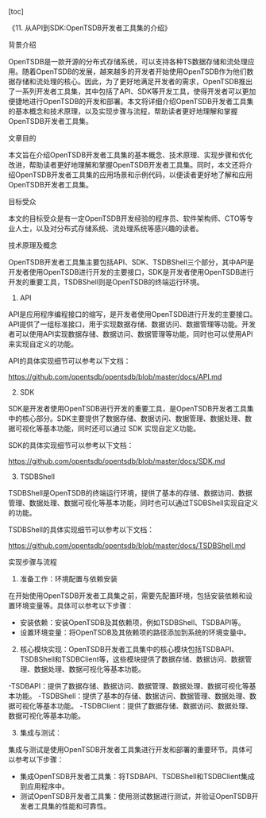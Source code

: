 
[toc]                    
                
                
《11. 从API到SDK:OpenTSDB开发者工具集的介绍》

背景介绍

OpenTSDB是一款开源的分布式存储系统，可以支持各种TS数据存储和流处理应用。随着OpenTSDB的发展，越来越多的开发者开始使用OpenTSDB作为他们数据存储和流处理的核心。因此，为了更好地满足开发者的需求，OpenTSDB推出了一系列开发者工具集，其中包括了API、SDK等开发工具，使得开发者可以更加便捷地进行OpenTSDB的开发和部署。本文将详细介绍OpenTSDB开发者工具集的基本概念和技术原理，以及实现步骤与流程，帮助读者更好地理解和掌握OpenTSDB开发者工具集。

文章目的

本文旨在介绍OpenTSDB开发者工具集的基本概念、技术原理、实现步骤和优化改进，帮助读者更好地理解和掌握OpenTSDB开发者工具集。同时，本文还将介绍OpenTSDB开发者工具集的应用场景和示例代码，以便读者更好地了解和应用OpenTSDB开发者工具集。

目标受众

本文的目标受众是有一定OpenTSDB开发经验的程序员、软件架构师、CTO等专业人士，以及对分布式存储系统、流处理系统等感兴趣的读者。

技术原理及概念

OpenTSDB开发者工具集主要包括API、SDK、TSDBShell三个部分，其中API是开发者使用OpenTSDB进行开发的主要接口，SDK是开发者使用OpenTSDB进行开发的重要工具，TSDBShell则是OpenTSDB的终端运行环境。

1. API

API是应用程序编程接口的缩写，是开发者使用OpenTSDB进行开发的主要接口。API提供了一组标准接口，用于实现数据存储、数据访问、数据管理等功能。开发者可以使用API实现数据存储、数据访问、数据管理等功能，同时也可以使用API来实现自定义的功能。

API的具体实现细节可以参考以下文档：

<https://github.com/opentsdb/opentsdb/blob/master/docs/API.md>

2. SDK

SDK是开发者使用OpenTSDB进行开发的重要工具，是OpenTSDB开发者工具集中的核心部分。SDK主要提供了数据存储、数据访问、数据管理、数据处理、数据可视化等基本功能，同时还可以通过 SDK 实现自定义功能。

SDK的具体实现细节可以参考以下文档：

<https://github.com/opentsdb/opentsdb/blob/master/docs/SDK.md>

3. TSDBShell

TSDBShell是OpenTSDB的终端运行环境，提供了基本的存储、数据访问、数据管理、数据处理、数据可视化等基本功能，同时也可以通过TSDBShell实现自定义的功能。

TSDBShell的具体实现细节可以参考以下文档：

<https://github.com/opentsdb/opentsdb/blob/master/docs/TSDBShell.md>

实现步骤与流程

1. 准备工作：环境配置与依赖安装

在开始使用OpenTSDB开发者工具集之前，需要先配置环境，包括安装依赖和设置环境变量等。具体可以参考以下步骤：

- 安装依赖：安装OpenTSDB及其依赖项，例如TSDBShell、TSDBAPI等。
- 设置环境变量：将OpenTSDB及其依赖项的路径添加到系统的环境变量中。

2. 核心模块实现：OpenTSDB开发者工具集中的核心模块包括TSDBAPI、TSDBShell和TSDBClient等，这些模块提供了数据存储、数据访问、数据管理、数据处理、数据可视化等基本功能。

-TSDBAPI：提供了数据存储、数据访问、数据管理、数据处理、数据可视化等基本功能。
-TSDBShell：提供了基本的存储、数据访问、数据管理、数据处理、数据可视化等基本功能。
-TSDBClient：提供了数据存储、数据访问、数据处理、数据可视化等基本功能。

3. 集成与测试：

集成与测试是使用OpenTSDB开发者工具集进行开发和部署的重要环节。具体可以参考以下步骤：

- 集成OpenTSDB开发者工具集：将TSDBAPI、TSDBShell和TSDBClient集成到应用程序中。
- 测试OpenTSDB开发者工具集：使用测试数据进行测试，并验证OpenTSDB开发者工具集的性能和可靠性。

